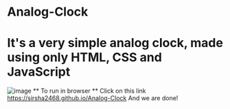 # Analog-Clock
# It's a very simple analog clock, made using only HTML, CSS and JavaScript
![image](https://user-images.githubusercontent.com/69218962/219964437-868ac945-a9cc-47fb-9953-fde9261075a9.png)
** To run in browser **
Click on this link
https://sirsha2468.github.io/Analog-Clock
And we are done!
